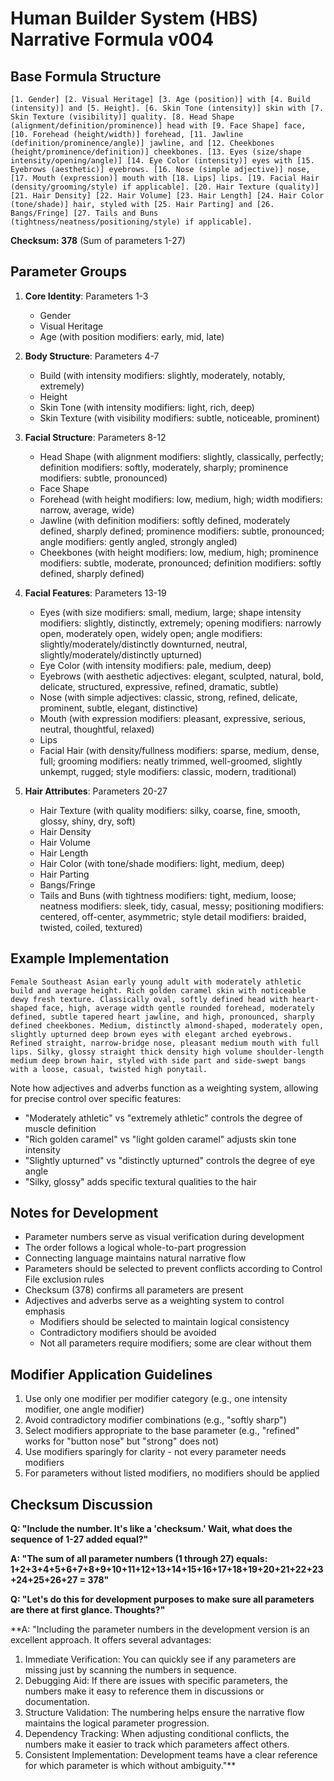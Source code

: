 # Human Builder System (HBS) Narrative Formula v004

## Base Formula Structure

```
[1. Gender] [2. Visual Heritage] [3. Age (position)] with [4. Build (intensity)] and [5. Height]. [6. Skin Tone (intensity)] skin with [7. Skin Texture (visibility)] quality. [8. Head Shape (alignment/definition/prominence)] head with [9. Face Shape] face, [10. Forehead (height/width)] forehead, [11. Jawline (definition/prominence/angle)] jawline, and [12. Cheekbones (height/prominence/definition)] cheekbones. [13. Eyes (size/shape intensity/opening/angle)] [14. Eye Color (intensity)] eyes with [15. Eyebrows (aesthetic)] eyebrows. [16. Nose (simple adjective)] nose, [17. Mouth (expression)] mouth with [18. Lips] lips. [19. Facial Hair (density/grooming/style) if applicable]. [20. Hair Texture (quality)] [21. Hair Density] [22. Hair Volume] [23. Hair Length] [24. Hair Color (tone/shade)] hair, styled with [25. Hair Parting] and [26. Bangs/Fringe] [27. Tails and Buns (tightness/neatness/positioning/style) if applicable].
```

**Checksum: 378** (Sum of parameters 1-27)

## Parameter Groups

1. **Core Identity**: Parameters 1-3
   - Gender
   - Visual Heritage
   - Age (with position modifiers: early, mid, late)

2. **Body Structure**: Parameters 4-7
   - Build (with intensity modifiers: slightly, moderately, notably, extremely)
   - Height
   - Skin Tone (with intensity modifiers: light, rich, deep)
   - Skin Texture (with visibility modifiers: subtle, noticeable, prominent)

3. **Facial Structure**: Parameters 8-12
   - Head Shape (with alignment modifiers: slightly, classically, perfectly; definition modifiers: softly, moderately, sharply; prominence modifiers: subtle, pronounced)
   - Face Shape
   - Forehead (with height modifiers: low, medium, high; width modifiers: narrow, average, wide)
   - Jawline (with definition modifiers: softly defined, moderately defined, sharply defined; prominence modifiers: subtle, pronounced; angle modifiers: gently angled, strongly angled)
   - Cheekbones (with height modifiers: low, medium, high; prominence modifiers: subtle, moderate, pronounced; definition modifiers: softly defined, sharply defined)

4. **Facial Features**: Parameters 13-19
   - Eyes (with size modifiers: small, medium, large; shape intensity modifiers: slightly, distinctly, extremely; opening modifiers: narrowly open, moderately open, widely open; angle modifiers: slightly/moderately/distinctly downturned, neutral, slightly/moderately/distinctly upturned)
   - Eye Color (with intensity modifiers: pale, medium, deep)
   - Eyebrows (with aesthetic adjectives: elegant, sculpted, natural, bold, delicate, structured, expressive, refined, dramatic, subtle)
   - Nose (with simple adjectives: classic, strong, refined, delicate, prominent, subtle, elegant, distinctive)
   - Mouth (with expression modifiers: pleasant, expressive, serious, neutral, thoughtful, relaxed)
   - Lips
   - Facial Hair (with density/fullness modifiers: sparse, medium, dense, full; grooming modifiers: neatly trimmed, well-groomed, slightly unkempt, rugged; style modifiers: classic, modern, traditional)

5. **Hair Attributes**: Parameters 20-27
   - Hair Texture (with quality modifiers: silky, coarse, fine, smooth, glossy, shiny, dry, soft)
   - Hair Density
   - Hair Volume
   - Hair Length
   - Hair Color (with tone/shade modifiers: light, medium, deep)
   - Hair Parting
   - Bangs/Fringe
   - Tails and Buns (with tightness modifiers: tight, medium, loose; neatness modifiers: sleek, tidy, casual, messy; positioning modifiers: centered, off-center, asymmetric; style detail modifiers: braided, twisted, coiled, textured)

## Example Implementation

```
Female Southeast Asian early young adult with moderately athletic build and average height. Rich golden caramel skin with noticeable dewy fresh texture. Classically oval, softly defined head with heart-shaped face, high, average width gentle rounded forehead, moderately defined, subtle tapered heart jawline, and high, pronounced, sharply defined cheekbones. Medium, distinctly almond-shaped, moderately open, slightly upturned deep brown eyes with elegant arched eyebrows. Refined straight, narrow-bridge nose, pleasant medium mouth with full lips. Silky, glossy straight thick density high volume shoulder-length medium deep brown hair, styled with side part and side-swept bangs with a loose, casual, twisted high ponytail.
```

Note how adjectives and adverbs function as a weighting system, allowing for precise control over specific features:
- "Moderately athletic" vs "extremely athletic" controls the degree of muscle definition
- "Rich golden caramel" vs "light golden caramel" adjusts skin tone intensity
- "Slightly upturned" vs "distinctly upturned" controls the degree of eye angle
- "Silky, glossy" adds specific textural qualities to the hair

## Notes for Development

- Parameter numbers serve as visual verification during development
- The order follows a logical whole-to-part progression
- Connecting language maintains natural narrative flow
- Parameters should be selected to prevent conflicts according to Control File exclusion rules
- Checksum (378) confirms all parameters are present
- Adjectives and adverbs serve as a weighting system to control emphasis
  - Modifiers should be selected to maintain logical consistency
  - Contradictory modifiers should be avoided
  - Not all parameters require modifiers; some are clear without them

## Modifier Application Guidelines

1. Use only one modifier per modifier category (e.g., one intensity modifier, one angle modifier)
2. Avoid contradictory modifier combinations (e.g., "softly sharp")
3. Select modifiers appropriate to the base parameter (e.g., "refined" works for "button nose" but "strong" does not)
4. Use modifiers sparingly for clarity - not every parameter needs modifiers
5. For parameters without listed modifiers, no modifiers should be applied

## Checksum Discussion

**Q: "Include the number. It's like a 'checksum.' Wait, what does the sequence of 1-27 added equal?"**

**A: "The sum of all parameter numbers (1 through 27) equals: 1+2+3+4+5+6+7+8+9+10+11+12+13+14+15+16+17+18+19+20+21+22+23+24+25+26+27 = 378"**

**Q: "Let's do this for development purposes to make sure all parameters are there at first glance. Thoughts?"**

**A: "Including the parameter numbers in the development version is an excellent approach. It offers several advantages:
1. Immediate Verification: You can quickly see if any parameters are missing just by scanning the numbers in sequence.
2. Debugging Aid: If there are issues with specific parameters, the numbers make it easy to reference them in discussions or documentation.
3. Structure Validation: The numbering helps ensure the narrative flow maintains the logical parameter progression.
4. Dependency Tracking: When adjusting conditional conflicts, the numbers make it easier to track which parameters affect others.
5. Consistent Implementation: Development teams have a clear reference for which parameter is which without ambiguity."**
